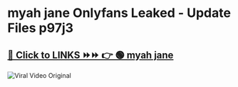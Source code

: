 
 # myah jane Onlyfans Leaked - Update Files p97j3

## <h2><a href="https://clipsfans.com/myah_jane&ref=git">🔗 Click to LINKS ⏩⏩ 👉 🟢 myah jane </a></h2>

<a href="https://clipsfans.com/myah_jane&ref=git" rel="nofollow" data-target="animated-image.originalLink"><img src="https://i.ibb.co.com/xMMVF88/686577567.gif" alt="Viral Video Original" style="max-width: 100%; display: inline-block;" data-target="animated-image.originalImage"></a>

